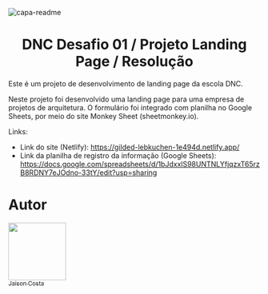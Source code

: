 ![capa-readme](https://github.com/jaisoncosta/projeto-landing-page-dnc-01/assets/55822685/8e6b4ccd-0c41-46aa-b10c-cfc107f1a2b3)
<h1 align="center"> DNC Desafio 01 / Projeto Landing Page / Resolução</h1>
Este é um projeto de desenvolvimento de landing page da escola DNC.

Neste projeto foi desenvolvido uma landing page para uma empresa de projetos de arquitetura. O formulário foi integrado com planilha no Google Sheets, por meio do site Monkey Sheet (sheetmonkey.io).

Links:
- Link do site (Netlify): https://gilded-lebkuchen-1e494d.netlify.app/
- Link da planilha de registro da informação (Google Sheets): https://docs.google.com/spreadsheets/d/1bJdxxlS98UNTNLYfjqzxT65rzB8RDNY7eJOdno-33tY/edit?usp=sharing

# Autor

[<img src="https://avatars.githubusercontent.com/u/55822685?s=400&u=7777b3987d0455551ba1766eaf9904f0d8ec5a03&v=4" width=115><br><sub>Jaison Costa</sub>](https://github.com/jaisoncosta)


